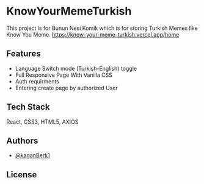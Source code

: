
# KnowYourMemeTurkish

This project is for Bunun Nesi Komik which is for storing Turkish Memes like Know You Meme.
https://know-your-meme-turkish.vercel.app/home



## Features

- Language Switch mode (Turkish-English) toggle
- Full Responsive Page With Vanilla CSS
- Auth requirments
- Entering create page by authorized User 



## Tech Stack

 React, CSS3, HTML5, AXIOS




## Authors

- [@kaganBerk1](https://www.github.com/kaganBerk1)


## License



